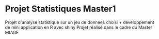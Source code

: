 # Projet Statistiques Master1

Projet d'analyse statistique sur un jeu de données choisi + développement de mini application en R avec shiny
Projet réalisé dans le cadre du Master MIAGE